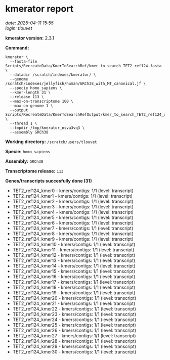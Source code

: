 # kmerator report
*date: 2025-04-11 15:55*  
*login: tlouvet*

**kmerator version:** 2.3.1

**Command:**

```
kmerator \
  --fasta-file Scripts/RecreateData/KmerToSearchRef/kmer_to_search_TET2_ref124.fasta \
  --datadir /scratch/indexes/kmerator/ \
  --genome /scratch/indexes/jellyfish/human/GRCh38_with_MT_canonical.jf \
  --specie homo_sapiens \
  --kmer-length 31 \
  --release 113 \
  --max-on-transcriptome 100 \
  --max-on-genome 1 \
  --output Scripts/RecreateData/KmerToSearchRefOutput/kmer_to_search_TET2_ref124_output \
  --thread 1 \
  --tmpdir /tmp/kmerator_nsva3vq3 \
  --assembly GRCh38
```

**Working directory:** `/scratch/users/tlouvet`

**Specie:** `homo_sapiens`

**Assembly:** `GRCh38`

**Transcriptome release:** `113`

**Genes/transcripts succesfully done (31)**

- TET2_ref124_kmer0 - kmers/contigs: 1/1 (level: transcript)
- TET2_ref124_kmer1 - kmers/contigs: 1/1 (level: transcript)
- TET2_ref124_kmer2 - kmers/contigs: 1/1 (level: transcript)
- TET2_ref124_kmer3 - kmers/contigs: 1/1 (level: transcript)
- TET2_ref124_kmer4 - kmers/contigs: 1/1 (level: transcript)
- TET2_ref124_kmer5 - kmers/contigs: 1/1 (level: transcript)
- TET2_ref124_kmer6 - kmers/contigs: 1/1 (level: transcript)
- TET2_ref124_kmer7 - kmers/contigs: 1/1 (level: transcript)
- TET2_ref124_kmer8 - kmers/contigs: 1/1 (level: transcript)
- TET2_ref124_kmer9 - kmers/contigs: 1/1 (level: transcript)
- TET2_ref124_kmer10 - kmers/contigs: 1/1 (level: transcript)
- TET2_ref124_kmer11 - kmers/contigs: 1/1 (level: transcript)
- TET2_ref124_kmer12 - kmers/contigs: 1/1 (level: transcript)
- TET2_ref124_kmer13 - kmers/contigs: 1/1 (level: transcript)
- TET2_ref124_kmer14 - kmers/contigs: 1/1 (level: transcript)
- TET2_ref124_kmer15 - kmers/contigs: 1/1 (level: transcript)
- TET2_ref124_kmer16 - kmers/contigs: 1/1 (level: transcript)
- TET2_ref124_kmer17 - kmers/contigs: 1/1 (level: transcript)
- TET2_ref124_kmer18 - kmers/contigs: 1/1 (level: transcript)
- TET2_ref124_kmer19 - kmers/contigs: 1/1 (level: transcript)
- TET2_ref124_kmer20 - kmers/contigs: 1/1 (level: transcript)
- TET2_ref124_kmer21 - kmers/contigs: 1/1 (level: transcript)
- TET2_ref124_kmer22 - kmers/contigs: 1/1 (level: transcript)
- TET2_ref124_kmer23 - kmers/contigs: 1/1 (level: transcript)
- TET2_ref124_kmer24 - kmers/contigs: 1/1 (level: transcript)
- TET2_ref124_kmer25 - kmers/contigs: 1/1 (level: transcript)
- TET2_ref124_kmer26 - kmers/contigs: 1/1 (level: transcript)
- TET2_ref124_kmer27 - kmers/contigs: 1/1 (level: transcript)
- TET2_ref124_kmer28 - kmers/contigs: 1/1 (level: transcript)
- TET2_ref124_kmer29 - kmers/contigs: 1/1 (level: transcript)
- TET2_ref124_kmer30 - kmers/contigs: 1/1 (level: transcript)
